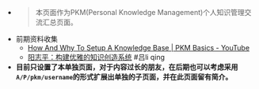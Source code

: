 - > 本页面作为PKM(Personal Knowledge Management)个人知识管理交流汇总页面。
- 前期资料收集
    - [How And Why To Setup A Knowledge Base | PKM Basics - YouTube](https://www.youtube.com/watch?v=7TECHXQRKWU)
    - [阳志平：构建优雅的知识创造系统](https://mp.weixin.qq.com/s/fxX_YBfpSlOmWFrQdsXC4A) #吕li qing
- __目前只设置了本单独页面，对于内容过长的朋友，在后期也可以考虑采用`A/P/pkm/username`的形式扩展出单独的子页面，并在此页面留有简介。__
